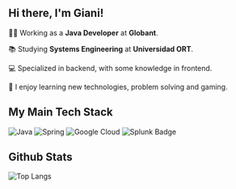 ## Hi there, I'm Giani!

👩‍💻 Working as a **Java Developer** at **Globant**.

📚 Studying **Systems Engineering** at **Universidad ORT**.

💻 Specialized in backend, with some knowledge in frontend.

👾 I enjoy learning new technologies, problem solving and gaming.

## My Main Tech Stack
![Java](https://img.shields.io/badge/java-%23ED8B00.svg?style=for-the-badge&logo=java&logoColor=white) ![Spring](https://img.shields.io/badge/spring-%236DB33F.svg?style=for-the-badge&logo=spring&logoColor=white) ![Google Cloud](https://img.shields.io/badge/Google%20Cloud-%234285F4.svg?style=for-the-badge&logo=google-cloud&logoColor=white) ![Splunk Badge](https://img.shields.io/badge/Splunk-000?logo=splunk&logoColor=fff&style=for-the-badge)

## Github Stats
![Top Langs](https://github-readme-stats-git-masterrstaa-rickstaa.vercel.app/api/top-langs/?username=gianidev&theme=material-palenight)


